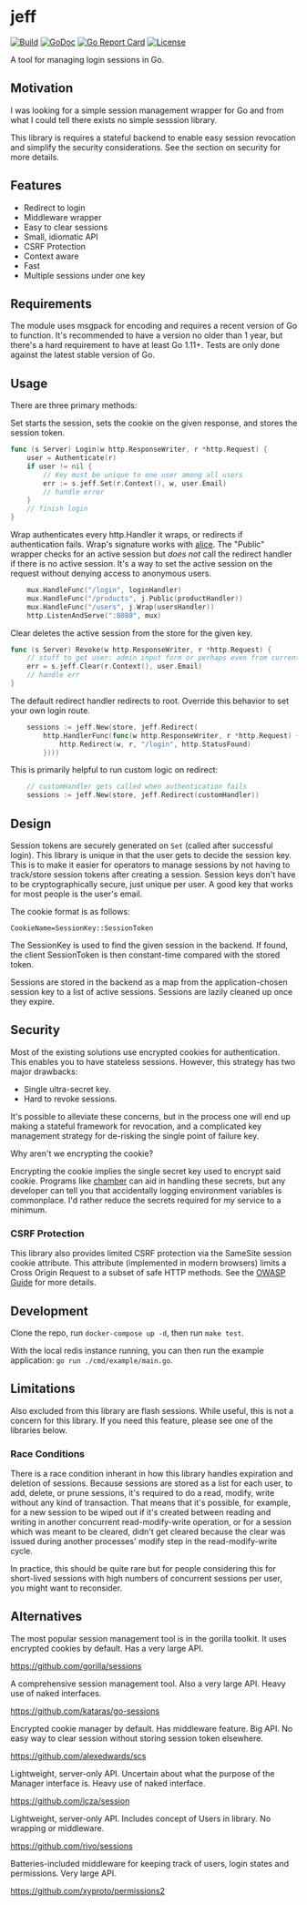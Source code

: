 # jeff

[![Build](https://circleci.com/gh/mtlynch/jeff.svg?style=shield)](https://circleci.com/gh/mtlynch/jeff)
[![GoDoc](https://godoc.org/github.com/mtlynch/jeff?status.svg)](https://godoc.org/github.com/mtlynch/jeff)
[![Go Report Card](https://goreportcard.com/badge/github.com/mtlynch/jeff)](https://goreportcard.com/report/github.com/mtlynch/jeff)
[![License](https://img.shields.io/badge/license-BSD--3--Clause-5B74AD.svg)](https://github.com/mtlynch/jeff/blob/master/LICENSE)


A tool for managing login sessions in Go.

## Motivation

I was looking for a simple session management wrapper for Go and from what I
could tell there exists no simple sesssion library.

This library is requires a stateful backend to enable easy session revocation
and simplify the security considerations.  See the section on security for more
details.

## Features

- Redirect to login
- Middleware wrapper
- Easy to clear sessions
- Small, idiomatic API
- CSRF Protection
- Context aware
- Fast
- Multiple sessions under one key

## Requirements

The module uses msgpack for encoding and requires a recent version of Go to
function.  It's recommended to have a version no older than 1 year, but
there's a hard requirement to have at least Go 1.11+.  Tests are only done
against the latest stable version of Go.

## Usage

There are three primary methods:

Set starts the session, sets the cookie on the given response, and stores the
session token.

```go
func (s Server) Login(w http.ResponseWriter, r *http.Request) {
    user = Authenticate(r)
    if user != nil {
        // Key must be unique to one user among all users
        err := s.jeff.Set(r.Context(), w, user.Email)
        // handle error
    }
    // finish login
}
```

Wrap authenticates every http.Handler it wraps, or redirects if authentication
fails.  Wrap's signature works with [alice](https://github.com/justinas/alice).
The "Public" wrapper checks for an active session but _does not_ call the
redirect handler if there is no active session.  It's a way to set the active
session on the request without denying access to anonymous users.

```go
    mux.HandleFunc("/login", loginHandler)
    mux.HandleFunc("/products", j.Public(productHandler))
    mux.HandleFunc("/users", j.Wrap(usersHandler))
    http.ListenAndServe(":8080", mux)
```

Clear deletes the active session from the store for the given key.

```go
func (s Server) Revoke(w http.ResponseWriter, r *http.Request) {
    // stuff to get user: admin input form or perhaps even from current session
    err = s.jeff.Clear(r.Context(), user.Email)
    // handle err
}
```

The default redirect handler redirects to root.  Override this behavior to set
your own login route.

```go
    sessions := jeff.New(store, jeff.Redirect(
        http.HandlerFunc(func(w http.ResponseWriter, r *http.Request) {
            http.Redirect(w, r, "/login", http.StatusFound)
        })))
```

This is primarily helpful to run custom logic on redirect:

```go
    // customHandler gets called when authentication fails
    sessions := jeff.New(store, jeff.Redirect(customHandler))
```

## Design

Session tokens are securely generated on `Set` (called after successful login).
This library is unique in that the user gets to decide the session key. This is
to make it easier for operators to manage sessions by not having to track/store
session tokens after creating a session. Session keys don't have to be
cryptographically secure, just unique per user.  A good key that works for
most people is the user's email.

The cookie format is as follows:

    CookieName=SessionKey::SessionToken

The SessionKey is used to find the given session in the backend. If found, the
client SessionToken is then constant-time compared with the stored token.

Sessions are stored in the backend as a map from the application-chosen session
key to a list of active sessions.  Sessions are lazily cleaned up once they
expire.

## Security

Most of the existing solutions use encrypted cookies for authentication. This
enables you to have stateless sessions.  However, this strategy has two major
drawbacks:

- Single ultra-secret key.
- Hard to revoke sessions.

It's possible to alleviate these concerns, but in the process one will end up
making a stateful framework for revocation, and a complicated key management
strategy for de-risking the single point of failure key.

Why aren't we encrypting the cookie?

Encrypting the cookie implies the single secret key used to encrypt said
cookie.  Programs like [chamber](https://github.com/segmentio/chamber) can aid
in handling these secrets, but any developer can tell you that accidentally
logging environment variables is commonplace.  I'd rather reduce the secrets
required for my service to a minimum.

### CSRF Protection

This library also provides limited CSRF protection via the SameSite session
cookie attribute.  This attribute (implemented in modern browsers) limits a
Cross Origin Request to a subset of safe HTTP methods.  See the [OWASP
Guide](https://www.owasp.org/index.php/SameSite) for more details.

## Development

Clone the repo, run `docker-compose up -d`, then run `make test`.

With the local redis instance running, you can then run the example
application:  `go run ./cmd/example/main.go`.

## Limitations

Also excluded from this library are flash sessions.  While useful, this is not
a concern for this library.  If you need this feature, please see one of the
libraries below.

### Race Conditions

There is a race condition inherant in how this library handles expiration and
deletion of sessions.  Because sessions are stored as a list for each user, to
add, delete, or prune sessions, it's required to do a read, modify, write
without any kind of transaction.  That means that it's possible, for example,
for a new session to be wiped out if it's created between reading and writing
in another concurrent read-modify-write operation, or for a session which was
meant to be cleared, didn't get cleared because the clear was issued during
another processes' modify step in the read-modify-write cycle.

In practice, this should be quite rare but for people considering this for
short-lived sessions with high numbers of concurrent sessions per user, you
might want to reconsider.



## Alternatives

The most popular session management tool is in the gorilla toolkit. It uses
encrypted cookies by default.  Has a very large API.

https://github.com/gorilla/sessions

A comprehensive session management tool.  Also a very large API.  Heavy use of
naked interfaces.

https://github.com/kataras/go-sessions

Encrypted cookie manager by default.  Has middleware feature.  Big API. No easy
way to clear session without storing session token elsewhere.

https://github.com/alexedwards/scs

Lightweight, server-only API.  Uncertain about what the purpose of the Manager
interface is.  Heavy use of naked interface.

https://github.com/icza/session

Lightweight, server-only API.  Includes concept of Users in library. No
wrapping or middleware.

https://github.com/rivo/sessions

Batteries-included middleware for keeping track of users, login states and
permissions.  Very large API.

https://github.com/xyproto/permissions2
